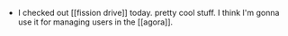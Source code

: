 - I checked out [[fission drive]] today. pretty cool stuff. I think I'm gonna use it for managing users in the [[agora]]. 




